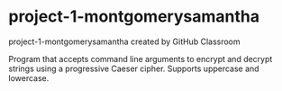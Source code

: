 # project-1-montgomerysamantha
project-1-montgomerysamantha created by GitHub Classroom

Program that accepts command line arguments to encrypt and decrypt strings using a progressive Caeser cipher. Supports uppercase and lowercase. 
